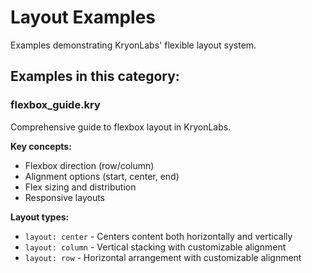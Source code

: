 # Layout Examples

Examples demonstrating KryonLabs' flexible layout system.

## Examples in this category:

### flexbox_guide.kry
Comprehensive guide to flexbox layout in KryonLabs.

**Key concepts:**
- Flexbox direction (row/column)
- Alignment options (start, center, end)
- Flex sizing and distribution
- Responsive layouts

**Layout types:**
- `layout: center` - Centers content both horizontally and vertically
- `layout: column` - Vertical stacking with customizable alignment
- `layout: row` - Horizontal arrangement with customizable alignment